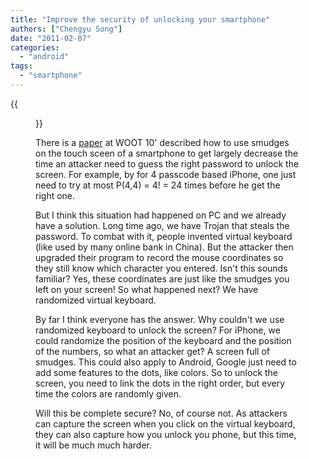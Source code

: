 ```yaml
---
title: "Improve the security of unlocking your smartphone"
authors: ["Chengyu Song"]
date: "2011-02-07"
categories: 
  - "android"
tags: 
  - "smartphone"
---
```

{{<figure src="images/banner.png" alt="Banner" width="50%">}}

There is a [paper](https://www.usenix.org/events/woot10/tech/techAbstracts.html#Aviv) at WOOT 10' described how to use smudges on the touch sceen of a smartphone to get largely decrease the time an attacker need to guess the right password to unlock the screen. For example, by for 4 passcode based iPhone, one just need to try at most P(4,4) = 4! = 24 times before he get the right one.  

But I think this situation had happened on PC and we already have a solution. Long time ago, we have Trojan that steals the password. To combat with it, people invented virtual keyboard (like used by many online bank in China). But the attacker then upgraded their program to record the mouse coordinates so they still know which character you entered. Isn't this sounds familiar? Yes, these coordinates are just like the smudges you left on your screen! So what happened next? We have randomized virtual keyboard.  

By far I think everyone has the answer. Why couldn't we use randomized keyboard to unlock the screen? For iPhone, we could randomize the position of the keyboard and the position of the numbers, so what an attacker get? A screen full of smudges. This could also apply to Android, Google just need to add some features to the dots, like colors. So to unlock the screen, you need to link the dots in the right order, but every time the colors are randomly given.  

Will this be complete secure? No, of course not. As attackers can capture the screen when you click on the virtual keyboard, they can also capture how you unlock you phone, but this time, it will be much much harder.
